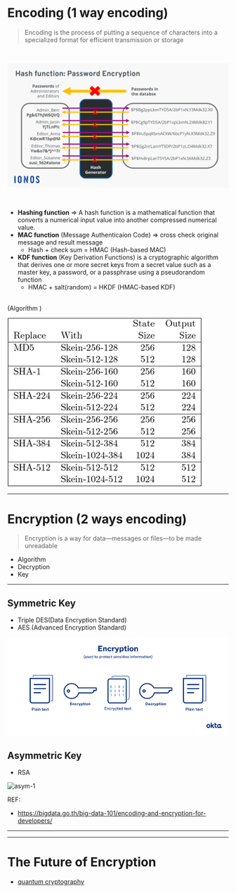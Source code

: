 # Encoding (1 way encoding)
> Encoding is the process of putting a sequence of characters into a specialized format for efficient transmission or storage

<br />

![hash-2](./images/hash-2.png)

<br />


- **Hashing function** => A hash function is a mathematical function that converts a numerical input value into another compressed numerical value.
- **MAC function** (Message Authenticaion Code) => cross check original message and result message
  - Hash + check sum = HMAC (Hash-based MAC)
- **KDF function** (Key Derivation Functions) is a cryptographic algorithm that derives one or more secret keys from a secret value such as a master key, a password, or a passphrase using a pseudorandom function
  - HMAC + salt(random) = HKDF (HMAC-based KDF)

<br />
(Algorithm )

![hash-1](./images/hash-1.webp)



---


# Encryption (2 ways encoding)

> Encryption is a way for data—messages or files—to be made unreadable

- Algorithm
- Decryption
- Key

---

## Symmetric Key

- Triple DES(Data Encryption Standard)
- AES (Advanced Encryption Standard)

![sym-1](./images/encription.png)


## Asymmetric Key

- RSA

![asym-1](./images/asymmetric.avif)

REF:
- https://bigdata.go.th/big-data-101/encoding-and-encryption-for-developers/

---
---

# The Future of Encryption
- [quantum cryptography](https://www.nist.gov/blogs/taking-measure/post-quantum-cryptography-qa-nists-matt-scholl)

